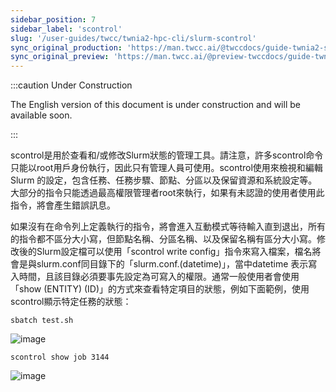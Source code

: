 ```yaml
---
sidebar_position: 7
sidebar_label: 'scontrol'
slug: '/user-guides/twcc/twnia2-hpc-cli/slurm-scontrol'
sync_original_production: 'https://man.twcc.ai/@twccdocs/guide-twnia2-scontrol-zh' 
sync_original_preview: 'https://man.twcc.ai/@preview-twccdocs/guide-twnia2-scontrol-zh'
---
```


:::caution Under Construction

The English version of this document is under construction and will be available soon.

:::

scontrol是用於查看和/或修改Slurm狀態的管理工具。請注意，許多scontrol命令只能以root用戶身份執行，因此只有管理人員可使用。scontrol使用來檢視和編輯Slurm 的設定，包含任務、任務步驟、節點、分區以及保留資源和系統設定等。大部分的指令只能透過最高權限管理者root來執行，如果有未認證的使用者使用此指令，將會產生錯誤訊息。

如果沒有在命令列上定義執行的指令，將會進入互動模式等待輸入直到退出，所有的指令都不區分大小寫，但節點名稱、分區名稱、以及保留名稱有區分大小寫。修改後的Slurm設定檔可以使用「scontrol write config」指令來寫入檔案，檔名將會是與slurm.conf同目錄下的「slurm.conf.(datetime)」，當中datetime 表示寫入時間，且該目錄必須要事先設定為可寫入的權限。通常一般使用者會使用「show (ENTITY) (ID)」的方式來查看特定項目的狀態，例如下面範例，使用scontrol顯示特定任務的狀態：


```
sbatch test.sh
``` 
![image](https://user-images.githubusercontent.com/109254397/184575046-1d00936f-2fd8-4880-8200-c2563c440185.png)
```
scontrol show job 3144
```
![image](https://user-images.githubusercontent.com/109254397/184575064-b7fca8df-b50b-4508-86d0-fd78c3142ab7.png)

